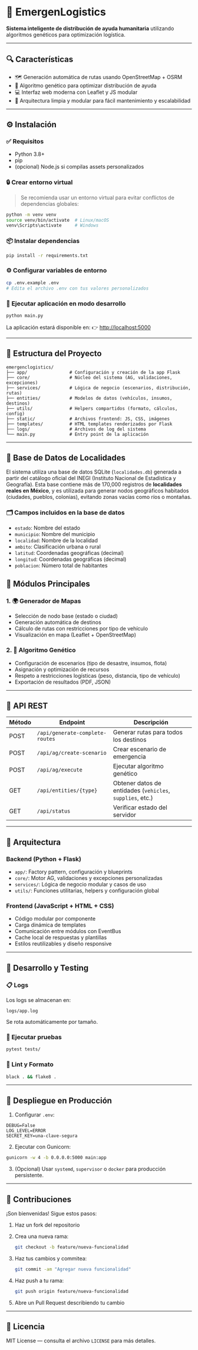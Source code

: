
# 🚨 EmergenLogistics

**Sistema inteligente de distribución de ayuda humanitaria** utilizando algoritmos genéticos para optimización logística.

---

## 🔍 Características

- 🗺️ Generación automática de rutas usando OpenStreetMap + OSRM
- 🧬 Algoritmo genético para optimizar distribución de ayuda
- 💻 Interfaz web moderna con Leaflet y JS modular
- 🧱 Arquitectura limpia y modular para fácil mantenimiento y escalabilidad

---

## ⚙️ Instalación

### ✅ Requisitos

- Python 3.8+
- pip
- (opcional) Node.js si compilas assets personalizados

### 🔒 Crear entorno virtual

> Se recomienda usar un entorno virtual para evitar conflictos de dependencias globales:

```bash
python -m venv venv
source venv/bin/activate  # Linux/macOS
venv\Scripts\activate     # Windows
````

### 📦 Instalar dependencias

```bash
pip install -r requirements.txt
```

### ⚙️ Configurar variables de entorno

```bash
cp .env.example .env
# Edita el archivo .env con tus valores personalizados
```

### 🚀 Ejecutar aplicación en modo desarrollo

```bash
python main.py
```

La aplicación estará disponible en:
👉 [http://localhost:5000](http://localhost:5000)

---

## 🧱 Estructura del Proyecto

```
emergenclogistics/
├── app/                # Configuración y creación de la app Flask
├── core/               # Núcleo del sistema (AG, validaciones, excepciones)
├── services/           # Lógica de negocio (escenarios, distribución, rutas)
├── entities/           # Modelos de datos (vehículos, insumos, destinos)
├── utils/              # Helpers compartidos (formato, cálculos, config)
├── static/             # Archivos frontend: JS, CSS, imágenes
├── templates/          # HTML templates renderizados por Flask
├── logs/               # Archivos de log del sistema
└── main.py             # Entry point de la aplicación
```

---

## 📍 Base de Datos de Localidades

El sistema utiliza una base de datos SQLite (`localidades.db`) generada a partir del catálogo oficial del INEGI (Instituto Nacional de Estadística y Geografía). Esta base contiene más de 170,000 registros de **localidades reales en México**, y es utilizada para generar nodos geográficos habitados (ciudades, pueblos, colonias), evitando zonas vacías como ríos o montañas.

### 🗂️ Campos incluidos en la base de datos

- `estado`: Nombre del estado
- `municipio`: Nombre del municipio
- `localidad`: Nombre de la localidad
- `ambito`: Clasificación urbana o rural
- `latitud`: Coordenadas geográficas (decimal)
- `longitud`: Coordenadas geográficas (decimal)
- `poblacion`: Número total de habitantes


## 🧩 Módulos Principales

### 1. 🌍 Generador de Mapas

* Selección de nodo base (estado o ciudad)
* Generación automática de destinos
* Cálculo de rutas con restricciones por tipo de vehículo
* Visualización en mapa (Leaflet + OpenStreetMap)

### 2. 🧬 Algoritmo Genético

* Configuración de escenarios (tipo de desastre, insumos, flota)
* Asignación y optimización de recursos
* Respeto a restricciones logísticas (peso, distancia, tipo de vehículo)
* Exportación de resultados (PDF, JSON)

---

## 📡 API REST

| Método | Endpoint                        | Descripción                                               |
| ------ | ------------------------------- | --------------------------------------------------------- |
| POST   | `/api/generate-complete-routes` | Generar rutas para todos los destinos                     |
| POST   | `/api/ag/create-scenario`       | Crear escenario de emergencia                             |
| POST   | `/api/ag/execute`               | Ejecutar algoritmo genético                               |
| GET    | `/api/entities/{type}`          | Obtener datos de entidades (`vehicles`, `supplies`, etc.) |
| GET    | `/api/status`                   | Verificar estado del servidor                             |

---

## 🧠 Arquitectura

### Backend (Python + Flask)

* `app/`: Factory pattern, configuración y blueprints
* `core/`: Motor AG, validaciones y excepciones personalizadas
* `services/`: Lógica de negocio modular y casos de uso
* `utils/`: Funciones utilitarias, helpers y configuración global

### Frontend (JavaScript + HTML + CSS)

* Código modular por componente
* Carga dinámica de templates
* Comunicación entre módulos con EventBus
* Cache local de respuestas y plantillas
* Estilos reutilizables y diseño responsive

---

## 🧪 Desarrollo y Testing

### 📋 Logs

Los logs se almacenan en:

```
logs/app.log
```

Se rota automáticamente por tamaño.

### 🚦 Ejecutar pruebas

```bash
pytest tests/
```

### 🎨 Lint y Formato

```bash
black . && flake8 .
```

---

## 🚀 Despliegue en Producción

1. Configurar `.env`:

```env
DEBUG=False
LOG_LEVEL=ERROR
SECRET_KEY=una-clave-segura
```

2. Ejecutar con Gunicorn:

```bash
gunicorn -w 4 -b 0.0.0.0:5000 main:app
```

3. (Opcional) Usar `systemd`, `supervisor` o `docker` para producción persistente.

---

## 🤝 Contribuciones

¡Son bienvenidas! Sigue estos pasos:

1. Haz un fork del repositorio
2. Crea una nueva rama:

   ```bash
   git checkout -b feature/nueva-funcionalidad
   ```
3. Haz tus cambios y commitea:

   ```bash
   git commit -am "Agregar nueva funcionalidad"
   ```
4. Haz push a tu rama:

   ```bash
   git push origin feature/nueva-funcionalidad
   ```
5. Abre un Pull Request describiendo tu cambio

---

## 📄 Licencia

MIT License — consulta el archivo `LICENSE` para más detalles.


